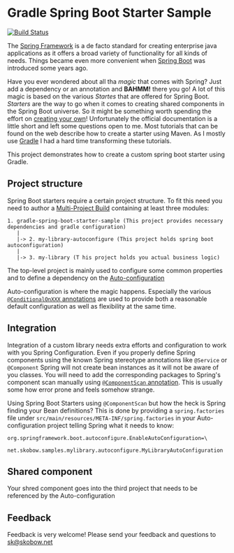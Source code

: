# Gradle Spring Boot Starter Sample

[![Build Status](https://travis-ci.org/skobow/gradle-spring-boot-starter-sample.svg?branch=master)](https://travis-ci.org/skobow/gradle-spring-boot-starter-sample)

The [Spring Framework](https://spring.io) is a de facto standard for creating enterprise java applications as it offers a broad variety of functionality for all kinds of needs. Things became even more convenient when [Spring Boot](https://spring.io/guides/gs/spring-boot/) was introduced some years ago. 

Have you ever wondered about all tha _magic_ that comes with Spring? Just add a dependency or an annotation and **BAHMM!** there you go! A lot of this magic is based on the various _Startes_ that are offered for Spring Boot. _Starters_ are the way to go when it comes to creating shared components in the Spring Boot universe. So it might be something worth spending the effort on [creating your own](https://docs.spring.io/spring-boot/docs/current/reference/html/boot-features-developing-auto-configuration.html)! Unfortunately the official documentation is a little short and left some questions open to me. Most tutorials that can be found on the web
describe how to create a starter using Maven. As I mostly use [Gradle](https://gradle.org) I had a hard time transforming these tutorials. 

This project demonstrates how to create a custom spring boot starter using Gradle.

## Project structure

Spring Boot starters require a certain project structure. To fit this need you need to author a [Multi-Project Build](https://docs.gradle.org/current/userguide/multi_project_builds.html) containing at least three modules:

    1. gradle-spring-boot-starter-sample (This project provides necessary dependencies and gradle configuration)
       |
       |-> 2. my-library-autoconfigure (This project holds spring boot autoconfiguration)
       |
       |-> 3. my-library (T his project holds you actual business logic)
       
The top-level project is mainly used to configure some common properties and to define a dependency on the [Auto-configuration](https://docs.spring.io/spring-boot/docs/current/reference/html/using-boot-auto-configuration.html)
 
Auto-configuration is where the magic happens. Especially the various [`@ConditionalOnXXX` annotations](https://docs.spring.io/spring-boot/docs/1.2.1.RELEASE/reference/html/boot-features-developing-auto-configuration.html) are used to provide both a reasonable
default configuration as well as flexibility at the same time.

## Integration

Integration of a custom library needs extra efforts and configuration to work with you Spring Configuration. Even if you properly define Spring components using the known
Spring stereotype annotations like `@Service` or `@Component` Spring will not create bean instances as it will not be aware of you classes. You will need to add the corresponding packages
to Spring's component scan manually using [`@ComponentScan` annotation](https://docs.spring.io/spring-framework/docs/current/javadoc-api/org/springframework/context/annotation/ComponentScan.html). This is usually some how error prone
and feels somehow strange.   

Using Spring Boot Starters using `@ComponentScan` but how the heck is Spring finding your Bean definitions? This is done by providing a `spring.factories` file under `src/main/resources/META-INF/spring.factories` in your Auto-configuration project telling Spring what it needs to know:

    org.springframework.boot.autoconfigure.EnableAutoConfiguration=\
      net.skobow.samples.mylibrary.autoconfigure.MyLibraryAutoConfiguration

## Shared component

Your shred component goes into the third project that needs to be referenced by the Auto-configuration

## Feedback
Feedback is very welcome! Please send your feedback and questions to [sk@skobow.net](mailto:sk@skobow.net)